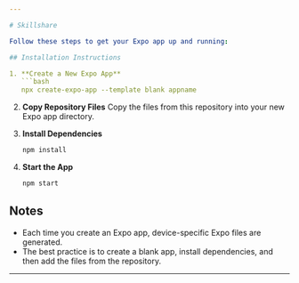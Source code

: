 ```yaml
---

# Skillshare

Follow these steps to get your Expo app up and running:

## Installation Instructions

1. **Create a New Expo App**
   ```bash
   npx create-expo-app --template blank appname
   ```
2. **Copy Repository Files**
   Copy the files from this repository into your new Expo app directory.

3. **Install Dependencies**
   ```bash
   npm install
   ```
4. **Start the App**
   ```bash
   npm start
   ```

## Notes

- Each time you create an Expo app, device-specific Expo files are generated.
- The best practice is to create a blank app, install dependencies, and then add the files from the repository.

---
```


